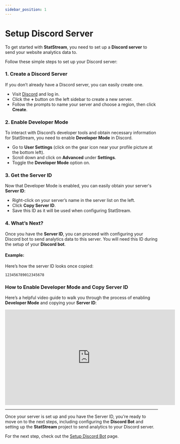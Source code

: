 ```yaml
---
sidebar_position: 1
---
```


# Setup Discord Server

To get started with **StatStream**, you need to set up a **Discord server** to send your website analytics data to.

Follow these simple steps to set up your Discord server:

### 1. Create a Discord Server

If you don’t already have a Discord server, you can easily create one.

- Visit [Discord](https://discord.com/) and log in.
- Click the **+** button on the left sidebar to create a new server.
- Follow the prompts to name your server and choose a region, then click **Create**.

### 2. Enable Developer Mode

To interact with Discord’s developer tools and obtain necessary information for StatStream, you need to enable **Developer Mode** in Discord.

- Go to **User Settings** (click on the gear icon near your profile picture at the bottom left).
- Scroll down and click on **Advanced** under **Settings**.
- Toggle the **Developer Mode** option on.

### 3. Get the Server ID

Now that Developer Mode is enabled, you can easily obtain your server's **Server ID**:

- Right-click on your server’s name in the server list on the left.
- Click **Copy Server ID**.
- Save this ID as it will be used when configuring StatStream.

### 4. What’s Next?

Once you have the **Server ID**, you can proceed with configuring your Discord bot to send analytics data to this server. You will need this ID during the setup of your **Discord bot**.

#### Example:

Here’s how the server ID looks once copied:

```
123456789012345678
```

### How to Enable Developer Mode and Copy Server ID

Here’s a helpful video guide to walk you through the process of enabling **Developer Mode** and copying your **Server ID**:

<iframe width="560" height="315" src="https://www.youtube.com/embed/9tatRQm4ZtQ" title="How to Enable Developer Mode and Copy Server ID" frameborder="0" allow="accelerometer; autoplay; clipboard-write; encrypted-media; gyroscope; picture-in-picture; web-share" referrerpolicy="strict-origin-when-cross-origin" allowfullscreen></iframe>

---

Once your server is set up and you have the Server ID, you're ready to move on to the next steps, including configuring the **Discord Bot** and setting up the **StatStream** project to send analytics to your Discord server.

For the next step, check out the [Setup Discord Bot](setup-discord-bot) page.
